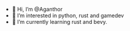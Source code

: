 - 👋 Hi, I’m @Aganthor
- 👀 I’m interested in python, rust and gamedev
- 🌱 I’m currently learning rust and bevy.

<!---
Aganthor/Aganthor is a ✨ special ✨ repository because its `README.md` (this file) appears on your GitHub profile.
You can click the Preview link to take a look at your changes.
--->
